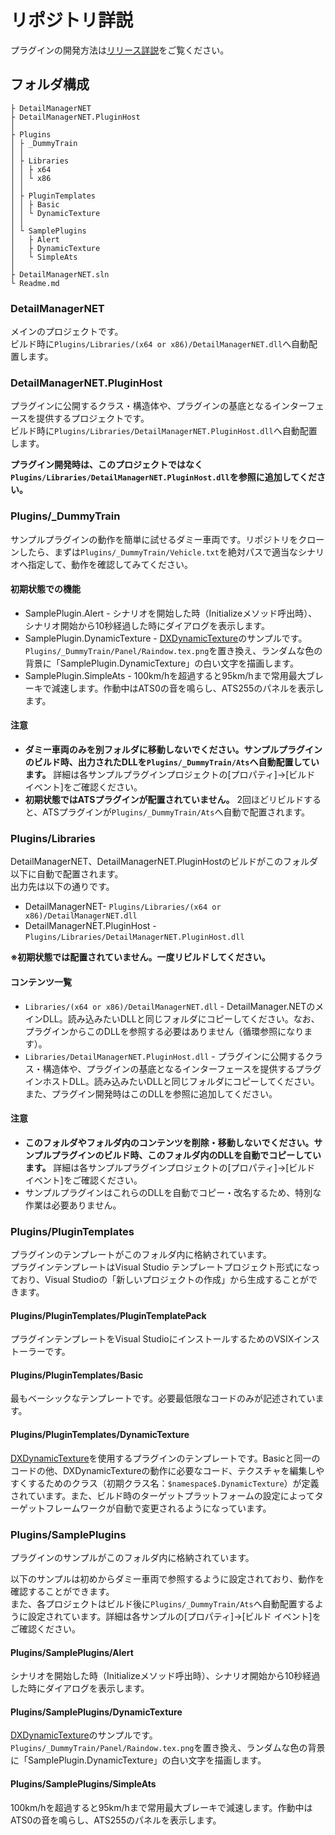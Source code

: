 # リポジトリ詳説
プラグインの開発方法は[リリース詳説](Release.md)をご覧ください。

## フォルダ構成

```
├ DetailManagerNET
├ DetailManagerNET.PluginHost
│
├ Plugins
│ ├ _DummyTrain
│ │
│ ├ Libraries
│ │ ├ x64
│ │ └ x86
│ │
│ ├ PluginTemplates
│ │ ├ Basic
│ │ └ DynamicTexture
│ │
│ └ SamplePlugins
│   ├ Alert
│   ├ DynamicTexture
│   └ SimpleAts
│
├ DetailManagerNET.sln
└ Readme.md
```

### DetailManagerNET

メインのプロジェクトです。  
ビルド時に`Plugins/Libraries/(x64 or x86)/DetailManagerNET.dll`へ自動配置します。

### DetailManagerNET.PluginHost

プラグインに公開するクラス・構造体や、プラグインの基底となるインターフェースを提供するプロジェクトです。  
ビルド時に`Plugins/Libraries/DetailManagerNET.PluginHost.dll`へ自動配置します。

**プラグイン開発時は、このプロジェクトではなく`Plugins/Libraries/DetailManagerNET.PluginHost.dll`を参照に追加してください。**

### Plugins/_DummyTrain

サンプルプラグインの動作を簡単に試せるダミー車両です。リポジトリをクローンしたら、まずは`Plugins/_DummyTrain/Vehicle.txt`を絶対パスで適当なシナリオへ指定して、動作を確認してみてください。

#### 初期状態での機能

- SamplePlugin.Alert - シナリオを開始した時（Initializeメソッド呼出時）、シナリオ開始から10秒経過した時にダイアログを表示します。
- SamplePlugin.DynamicTexture - [DXDynamicTexture](https://github.com/zbx1425/DXDynamicTexture)のサンプルです。`Plugins/_DummyTrain/Panel/Raindow.tex.png`を置き換え、ランダムな色の背景に「SamplePlugin.DynamicTexture」の白い文字を描画します。
- SamplePlugin.SimpleAts - 100km/hを超過すると95km/hまで常用最大ブレーキで減速します。作動中はATS0の音を鳴らし、ATS255のパネルを表示します。

#### 注意

- **ダミー車両のみを別フォルダに移動しないでください。サンプルプラグインのビルド時、出力されたDLLを`Plugins/_DummyTrain/Ats`へ自動配置しています。** 詳細は各サンプルプラグインプロジェクトの[プロパティ]→[ビルド イベント]をご確認ください。
- **初期状態ではATSプラグインが配置されていません。** 2回ほどリビルドすると、ATSプラグインが`Plugins/_DummyTrain/Ats`へ自動で配置されます。

### Plugins/Libraries

DetailManagerNET、DetailManagerNET.PluginHostのビルドがこのフォルダ以下に自動で配置されます。  
出力先は以下の通りです。

- DetailManagerNET- `Plugins/Libraries/(x64 or x86)/DetailManagerNET.dll`
- DetailManagerNET.PluginHost - `Plugins/Libraries/DetailManagerNET.PluginHost.dll`

**※初期状態では配置されていません。一度リビルドしてください。**

#### コンテンツ一覧

- `Libraries/(x64 or x86)/DetailManagerNET.dll` - DetailManager.NETのメインDLL。読み込みたいDLLと同じフォルダにコピーしてください。なお、プラグインからこのDLLを参照する必要はありません（循環参照になります）。
- `Libraries/DetailManagerNET.PluginHost.dll` - プラグインに公開するクラス・構造体や、プラグインの基底となるインターフェースを提供するプラグインホストDLL。読み込みたいDLLと同じフォルダにコピーしてください。また、プラグイン開発時はこのDLLを参照に追加してください。

#### 注意

- **このフォルダやフォルダ内のコンテンツを削除・移動しないでください。サンプルプラグインのビルド時、このフォルダ内のDLLを自動でコピーしています。** 詳細は各サンプルプラグインプロジェクトの[プロパティ]→[ビルド イベント]をご確認ください。
- サンプルプラグインはこれらのDLLを自動でコピー・改名するため、特別な作業は必要ありません。

### Plugins/PluginTemplates

プラグインのテンプレートがこのフォルダ内に格納されています。  
プラグインテンプレートはVisual Studio テンプレートプロジェクト形式になっており、Visual Studioの「新しいプロジェクトの作成」から生成することができます。

#### Plugins/PluginTemplates/PluginTemplatePack

プラグインテンプレートをVisual StudioにインストールするためのVSIXインストーラーです。

#### Plugins/PluginTemplates/Basic

最もベーシックなテンプレートです。必要最低限なコードのみが記述されています。

#### Plugins/PluginTemplates/DynamicTexture

[DXDynamicTexture](https://github.com/zbx1425/DXDynamicTexture)を使用するプラグインのテンプレートです。Basicと同一のコードの他、DXDynamicTextureの動作に必要なコード、テクスチャを編集しやすくするためのクラス（初期クラス名：`$namespace$.DynamicTexture`）が定義されています。また、ビルド時のターゲットプラットフォームの設定によってターゲットフレームワークが自動で変更されるようになっています。

### Plugins/SamplePlugins

プラグインのサンプルがこのフォルダ内に格納されています。

以下のサンプルは初めからダミー車両で参照するように設定されており、動作を確認することができます。  
また、各プロジェクトはビルド後に`Plugins/_DummyTrain/Ats`へ自動配置するように設定されています。詳細は各サンプルの[プロパティ]→[ビルド イベント]をご確認ください。

#### Plugins/SamplePlugins/Alert

シナリオを開始した時（Initializeメソッド呼出時）、シナリオ開始から10秒経過した時にダイアログを表示します。

#### Plugins/SamplePlugins/DynamicTexture

[DXDynamicTexture](https://github.com/zbx1425/DXDynamicTexture)のサンプルです。`Plugins/_DummyTrain/Panel/Raindow.tex.png`を置き換え、ランダムな色の背景に「SamplePlugin.DynamicTexture」の白い文字を描画します。

#### Plugins/SamplePlugins/SimpleAts

100km/hを超過すると95km/hまで常用最大ブレーキで減速します。作動中はATS0の音を鳴らし、ATS255のパネルを表示します。
